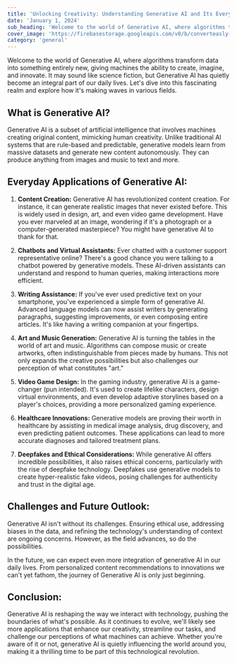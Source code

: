 ```yaml
---
title: 'Unlocking Creativity: Understanding Generative AI and Its Everyday Applications.'
date: 'January 1, 2024'
sub_heading: 'Welcome to the world of Generative AI, where algorithms transform data into something entirely new, giving machines the ability to create, imagine, and innovate.'
cover_image: 'https://firebasestorage.googleapis.com/v0/b/converteasly-a81f8.appspot.com/o/images%2Fc99e99s65-understanding-generative-ai.jpg?alt=media&token=7de7b467-e0dc-498e-9f04-0d17bef7f25b'
category: 'general'
---
```


Welcome to the world of Generative AI, where algorithms transform data into something entirely new, giving machines the ability to create, imagine, and innovate. It may sound like science fiction, but Generative AI has quietly become an integral part of our daily lives. Let's dive into this fascinating realm and explore how it's making waves in various fields.

## What is Generative AI?
Generative AI is a subset of artificial intelligence that involves machines creating original content, mimicking human creativity. Unlike traditional AI systems that are rule-based and predictable, generative models learn from massive datasets and generate new content autonomously. They can produce anything from images and music to text and more.

## Everyday Applications of Generative AI:

1. **Content Creation:** Generative AI has revolutionized content creation. For instance, it can generate realistic images that never existed before. This is widely used in design, art, and even video game development. Have you ever marveled at an image, wondering if it's a photograph or a computer-generated masterpiece? You might have generative AI to thank for that.

2. **Chatbots and Virtual Assistants:** Ever chatted with a customer support representative online? There's a good chance you were talking to a chatbot powered by generative models. These AI-driven assistants can understand and respond to human queries, making interactions more efficient.

3. **Writing Assistance:** If you've ever used predictive text on your smartphone, you've experienced a simple form of generative AI. Advanced language models can now assist writers by generating paragraphs, suggesting improvements, or even composing entire articles. It's like having a writing companion at your fingertips.

4. **Art and Music Generation:** Generative AI is turning the tables in the world of art and music. Algorithms can compose music or create artworks, often indistinguishable from pieces made by humans. This not only expands the creative possibilities but also challenges our perception of what constitutes "art."

5. **Video Game Design:** In the gaming industry, generative AI is a game-changer (pun intended). It's used to create lifelike characters, design virtual environments, and even develop adaptive storylines based on a player's choices, providing a more personalized gaming experience.

6. **Healthcare Innovations:** Generative models are proving their worth in healthcare by assisting in medical image analysis, drug discovery, and even predicting patient outcomes. These applications can lead to more accurate diagnoses and tailored treatment plans.

7. **Deepfakes and Ethical Considerations:** While generative AI offers incredible possibilities, it also raises ethical concerns, particularly with the rise of deepfake technology. Deepfakes use generative models to create hyper-realistic fake videos, posing challenges for authenticity and trust in the digital age.

## Challenges and Future Outlook:

Generative AI isn't without its challenges. Ensuring ethical use, addressing biases in the data, and refining the technology's understanding of context are ongoing concerns. However, as the field advances, so do the possibilities.

In the future, we can expect even more integration of generative AI in our daily lives. From personalized content recommendations to innovations we can't yet fathom, the journey of Generative AI is only just beginning.

## Conclusion:

Generative AI is reshaping the way we interact with technology, pushing the boundaries of what's possible. As it continues to evolve, we'll likely see more applications that enhance our creativity, streamline our tasks, and challenge our perceptions of what machines can achieve. Whether you're aware of it or not, generative AI is quietly influencing the world around you, making it a thrilling time to be part of this technological revolution.